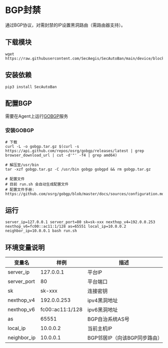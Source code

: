 # BGP封禁

通过BGP协议，对需封禁的IP设置黑洞路由（需路由器支持）。

## 下载模块

```shell
wget https://raw.githubusercontent.com/SecAegis/SecAutoBan/main/device/block/bgp/bgp.py
```

## 安装依赖

```shell
pip3 install SecAutoBan
```


## 配置BGP

需要在Agent上运行[GOBGP](https://github.com/osrg/gobgp)服务

### 安装GOBGP

```shell
# 下载
curl -L -o gobgp.tar.gz $(curl -s https://api.github.com/repos/osrg/gobgp/releases/latest | grep browser_download_url | cut -d'"' -f4 | grep amd64)

# 解压至/usr/bin
tar -xzf gobgp.tar.gz -C /usr/bin gobgp gobgpd && rm gobgp.tar.gz

# 配置文件
# 目前 run.sh 会自动生成配置文件
# 配置文件手册: https://github.com/osrg/gobgp/blob/master/docs/sources/configuration.md
```

## 运行

```shell
server_ip=127.0.0.1 server_port=80 sk=sk-xxx nexthop_v4=192.0.0.253 nexthop_v6=fc00::ac11:1/128 as=65551 local_ip=10.0.0.2 neighbor_ip=10.0.0.1 bash run.sh
```

## 环境变量说明

| 变量名         | 样例               | 描述                 |
|-------------|------------------|--------------------|
| server_ip   | 127.0.0.1        | 平台IP               |
| server_port | 80               | 平台端口               |
| sk          | sk-xxx           | 连接密钥               |
| nexthop_v4  | 192.0.0.253      | ipv4黑洞地址           |
| nexthop_v6  | fc00::ac11:1/128 | ipv6黑洞地址           |
| as          | 65551            | BGP自治系统AS号         |
| local_ip    | 10.0.0.2         | 当前主机IP             |
| neighbor_ip | 10.0.0.1         | BGP邻居IP（向该BGP同步路由） |


